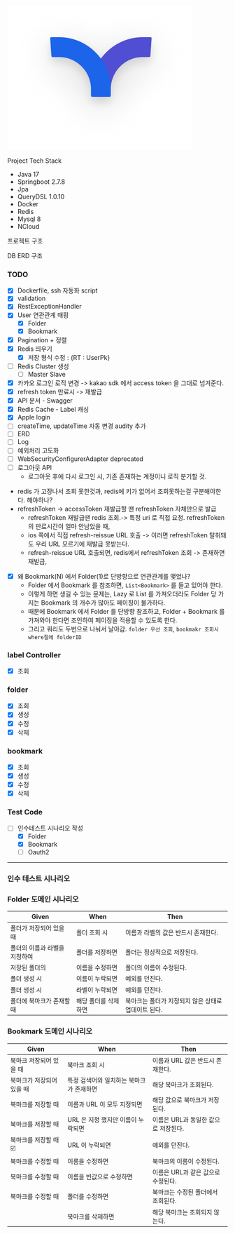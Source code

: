 ![img.png](img.png)

Project Tech Stack
- Java 17
- Springboot 2.7.8
- Jpa 
- QueryDSL 1.0.10
- Docker
- Redis
- Mysql 8
- NCloud

프로젝트 구조

DB ERD 구조


### TODO

- [X] Dockerfile, ssh 자동화 script
- [X] validation
- [X] RestExceptionHandler
- [X] User 연관관계 매핑
    - [X] Folder
    - [X] Bookmark
- [X] Pagination + 정렬
- [X] Redis 띄우기
    - [X] 저장 형식 수정 : {RT : UserPk}
- [ ] Redis Cluster 생성
    - [ ] Master Slave
- [X] 카카오 로그인 로직 변경 -> kakao sdk 에서 access token 을 그대로 넘겨준다.
- [X] refresh token 만료시 -> 재발급
- [X] API 문서 - Swagger
- [X] Redis Cache - Label 캐싱
- [X] Apple login
- [ ] createTime, updateTime 자동 변경 audity 추가
- [ ] ERD
- [ ] Log
- [ ] 예외처리 고도화
- [ ] WebSecurityConfigurerAdapter deprecated
- [ ] 로그아웃 API
    - 로그아웃 후에 다시 로그인 시, 기존 존재하는 계정이니 로직 분기할 것.
- redis 가 고장나서 조회 못한것과, redis에 키가 없어서 조회못하는걸 구분해야한다. 해야하나?
- refreshToken -> accessToken 재발급할 땐 refreshToken 자체만으로 발급
  - refreshToken 재발급땐 redis 조회.-> 특정 uri 로 직접 요청. refreshToken 의 만료시간이 얼마 안남았을 때, 
  - ios 쪽에서 직접 refresh-reissue URL 호출 -> 이러면 refreshToken 탈취돼도 우리 URL 모르기에 재발급 못받는다.
  - refresh-reissue URL 호출되면, redis에서 refreshToken 조회 -> 존재하면 재발급, 
- [X] 왜 Bookmark(N) 에서 Folder(1)로 단방향으로 연관관계를 맺었나?
  - Folder 에서 Bookmark 를 참조하면, `List<Bookmark>` 를 들고 있어야 한다.
  - 이렇게 하면 생길 수 있는 문제는, Lazy 로 List<Bookmark> 를 가져오더라도 Folder 당 가지는 Bookmark 의 개수가 많아도 페이징이 불가하다.
  - 때문에 Bookmark 에서 Folder 를 단방향 참조하고, Folder + Bookmark 를 가져와야 한다면 조인하여 페이징을 적용할 수 있도록 한다.
  - 그리고 쿼리도 두번으로 나눠서 날아감. `folder 우선 조회`, `bookmakr 조회시 where절에 folderID`

### label Controller

- [X] 조회

### folder

- [X] 조회
- [X] 생성
- [X] 수정
- [X] 삭제

### bookmark

- [X] 조회
- [X] 생성
- [X] 수정
- [X] 삭제

### Test Code

- [ ] 인수테스트 시나리오 작성
    - [X] Folder
    - [X] Bookmark
    - [ ] Oauth2

<hr>

### 인수 테스트 시나리오

### Folder 도메인 시나리오

| Given            | When        | Then                          |
|------------------|-------------|-------------------------------|
| 폴더가 저장되어 있을 때    | 폴더 조회 시     | 이름과 라벨의 값은 반드시 존재한다.          |
| 폴더의 이름과 라벨을 지정하여 | 폴더를 저장하면    | 폴더는 정상적으로 저장된다.               |
| 저장된 폴더의          | 이름을 수정하면    | 폴더의 이름이 수정된다.                 |
| 폴더 생성 시          | 이름이 누락되면    | 예외를 던진다.                      |
| 폴더 생성 시          | 라벨이 누락되면    | 예외를 던진다.                      |
| 폴더에 북마크가 존재할 때   | 해당 폴더를 삭제하면 | 북마크는 폴더가 지정되지 않은 상태로 업데이트 된다. |

### Bookmark 도메인 시나리오

| Given          | When                   | Then                   |
|----------------|------------------------|------------------------|
| 북마크 저장되어 있을 때  | 북마크 조회 시               | 이름과 URL 값은 반드시 존재한다.   |
| 북마크가 저장되어 있을 때 | 특정 검색어와 일치하는 북마크가 존재하면 | 해당 북마크가 조회된다.          |
| 북마크를 저장할 때     | 이름과 URL 이 모두 지정되면      | 해당 값으로 북마크가 저장된다.      |
| 북마크를 저장할 때     | URL 은 지정 했지만 이름이 누락되면  | 이름은 URL과 동일한 값으로 저장된다. |
| 북마크를 저장할 때 ☑️  | URL 이 누락되면             | 예외를 던진다.               |
| 북마크를 수정할 때     | 이름을 수정하면               | 북마크의 이름이 수정된다.         |
| 북마크를 수정할 때     | 이름을 빈값으로 수정하면          | 이름은 URL과 같은 값으로 수정된다.  |
| 북마크를 수정할 때     | 폴더를 수정하면               | 북마크는 수정된 폴더에서 조회된다.    |
|                | 북마크를 삭제하면              | 해당 북마크는 조회되지 않는다.      |


